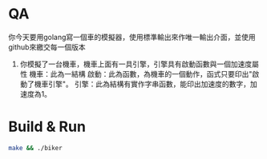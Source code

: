 # QA

你今天要用golang寫一個車的模擬器，使用標準輸出來作唯一輸出介面，並使用github來繳交每一個版本

1. 你模擬了一台機車，機車上面有一具引擎，引擎具有啟動函數與一個加速度屬性
機車：此為一結構
啟動：此為函數，為機車的一個動作，函式只要印出"啟動了機車引擎"。
引擎：此為結構有實作字串函數，能印出加速度的數字，加速度為1。

# Build & Run

```bash
make && ./biker
```
